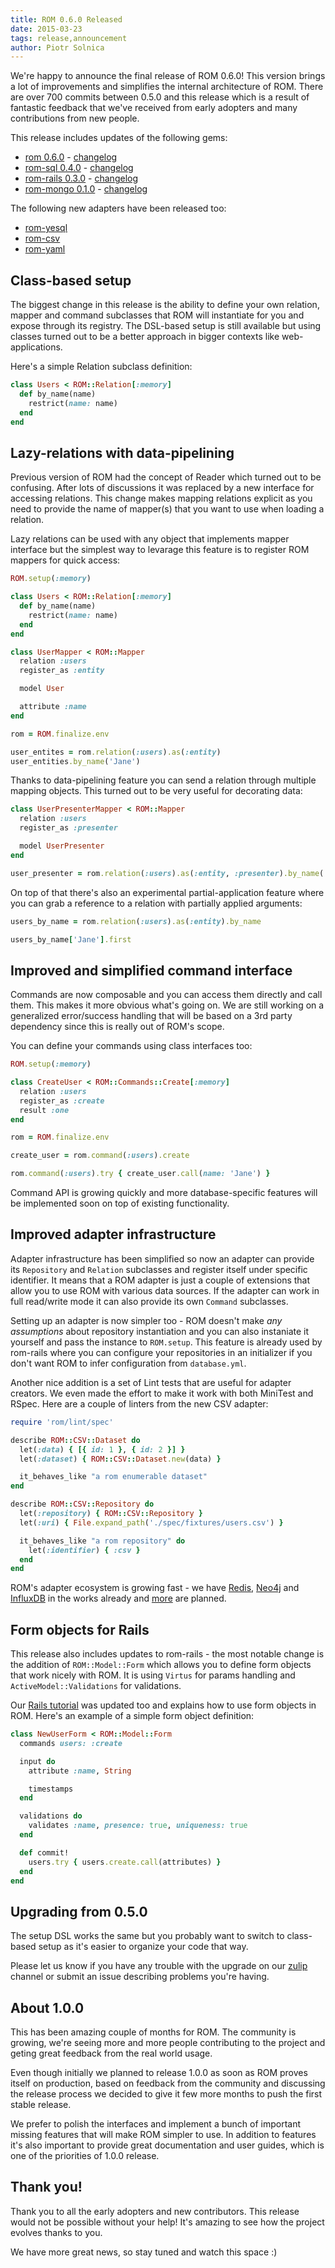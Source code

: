 ```yaml
---
title: ROM 0.6.0 Released
date: 2015-03-23
tags: release,announcement
author: Piotr Solnica
---
```


We're happy to announce the final release of ROM 0.6.0! This version brings a lot of improvements and simplifies the internal architecture of ROM. There are over 700 commits between 0.5.0 and this release which is a result of fantastic feedback that we've received from early adopters and many contributions from new people.

This release includes updates of the following gems:

* [rom 0.6.0](https://rubygems.org/gems/rom) - [changelog](https://github.com/rom-rb/rom/blob/master/CHANGELOG.md#v060-2015-03-22)
* [rom-sql 0.4.0](https://rubygems.org/gems/rom-sql) - [changelog](https://github.com/rom-rb/rom-sql/blob/master/CHANGELOG.md#v040-2015-03-22)
* [rom-rails 0.3.0](https://rubygems.org/gems/rom-rails) - [changelog](https://github.com/rom-rb/rom-rails/blob/master/CHANGELOG.md#v040-2015-03-22)
* [rom-mongo 0.1.0](https://rubygems.org/gems/rom-mongo) - [changelog](https://github.com/rom-rb/rom-mongo/blob/master/CHANGELOG.md#v040-2015-03-23)

The following new adapters have been released too:

* [rom-yesql](https://rubygems.org/gems/rom-yesql)
* [rom-csv](https://rubygems.org/gems/rom-csv)
* [rom-yaml](https://rubygems.org/gems/rom-yaml)

## Class-based setup

The biggest change in this release is the ability to define your own relation, mapper and command subclasses that ROM will instantiate for you and expose through its registry. The DSL-based setup is still available but using classes turned out to be a better approach in bigger contexts like web-applications.

Here's a simple Relation subclass definition:

``` ruby
class Users < ROM::Relation[:memory]
  def by_name(name)
    restrict(name: name)
  end
end
```

## Lazy-relations with data-pipelining

Previous version of ROM had the concept of Reader which turned out to be confusing. After lots of discussions it was replaced by a new interface for accessing relations. This change makes mapping relations explicit as you need to provide the name of mapper(s) that you want to use when loading a relation.

Lazy relations can be used with any object that implements mapper interface but the simplest way to levarage this feature is to register ROM mappers for quick access:

``` ruby
ROM.setup(:memory)

class Users < ROM::Relation[:memory]
  def by_name(name)
    restrict(name: name)
  end
end

class UserMapper < ROM::Mapper
  relation :users
  register_as :entity

  model User

  attribute :name
end

rom = ROM.finalize.env

user_entites = rom.relation(:users).as(:entity)
user_entities.by_name('Jane')
```

Thanks to data-pipelining feature you can send a relation through multiple mapping objects. This turned out to be very useful for decorating data:

``` ruby
class UserPresenterMapper < ROM::Mapper
  relation :users
  register_as :presenter

  model UserPresenter
end

user_presenter = rom.relation(:users).as(:entity, :presenter).by_name('Jane').first
```

On top of that there's also an experimental partial-application feature where you can grab a reference to a relation with partially applied arguments:

``` ruby
users_by_name = rom.relation(:users).as(:entity).by_name

users_by_name['Jane'].first
```

## Improved and simplified command interface

Commands are now composable and you can access them directly and call them. This makes it more obvious what's going on. We are still working on a generalized error/success handling that will be based on a 3rd party dependency since this is really out of ROM's scope.

You can define your commands using class interfaces too:

``` ruby
ROM.setup(:memory)

class CreateUser < ROM::Commands::Create[:memory]
  relation :users
  register_as :create
  result :one
end

rom = ROM.finalize.env

create_user = rom.command(:users).create

rom.command(:users).try { create_user.call(name: 'Jane') }
```

Command API is growing quickly and more database-specific features will be implemented soon on top of existing functionality.

## Improved adapter infrastructure

Adapter infrastructure has been simplified so now an adapter can provide its `Repository` and `Relation` subclasses and register itself under specific identifier. It means that a ROM adapter is just a couple of extensions that allow you to use ROM with various data sources. If the adapter can work in full read/write mode it can also provide its own `Command` subclasses.

Setting up an adapter is now simpler too - ROM doesn't make *any assumptions* about repository instantiation and you can also instaniate it yourself and pass the instance to `ROM.setup`. This feature is already used by rom-rails where you can configure your repositories in an initializer if you don't want ROM to infer configuration from `database.yml`.

Another nice addition is a set of Lint tests that are useful for adapter creators. We even made the effort to make it work with both MiniTest and RSpec. Here are a couple of linters from the new CSV adapter:

``` ruby
require 'rom/lint/spec'

describe ROM::CSV::Dataset do
  let(:data) { [{ id: 1 }, { id: 2 }] }
  let(:dataset) { ROM::CSV::Dataset.new(data) }

  it_behaves_like "a rom enumerable dataset"
end

describe ROM::CSV::Repository do
  let(:repository) { ROM::CSV::Repository }
  let(:uri) { File.expand_path('./spec/fixtures/users.csv') }

  it_behaves_like "a rom repository" do
    let(:identifier) { :csv }
  end
end
```

ROM's adapter ecosystem is growing fast - we have [Redis](https://github.com/rom-rb/rom-redis), [Neo4j](https://github.com/maetl/rom-neo4j) and [InfluxDB](https://github.com/rom-rb/rom-influxdb) in the works already and [more](https://github.com/rom-rb/rom/issues?q=is%3Aopen+is%3Aissue+label%3Aadapter+label%3Ahelp-wanted) are planned.

## Form objects for Rails

This release also includes updates to rom-rails - the most notable change is the addition of `ROM::Model::Form` which allows you to define form objects that work nicely with ROM. It is using `Virtus` for params handling and `ActiveModel::Validations` for validations.

Our [Rails tutorial](http://rom-rb.org/tutorials/todo-app-with-rails/) was updated too and explains how to use form objects in ROM. Here's an example of a simple form object definition:

``` ruby
class NewUserForm < ROM::Model::Form
  commands users: :create

  input do
    attribute :name, String

    timestamps
  end

  validations do
    validates :name, presence: true, uniqueness: true
  end

  def commit!
    users.try { users.create.call(attributes) }
  end
end
```

## Upgrading from 0.5.0

The setup DSL works the same but you probably want to switch to class-based setup as it's easier to organize your code that way.

Please let us know if you have any trouble with the upgrade on our [zulip](https://rom-rb.zulipchat.com) channel or submit an issue describing problems you're having.

## About 1.0.0

This has been amazing couple of months for ROM. The community is growing, we're seeing more and more people contributing to the project and geting great feedback from the real world usage.

Even though initially we planned to release 1.0.0 as soon as ROM proves itself on production, based on feedback from the community and discussing the release process we decided to give it few more months to push the first stable release.

We prefer to polish the interfaces and implement a bunch of important missing features that will make ROM simpler to use. In addition to features it's also important to provide great documentation and user guides, which is one of the priorities of 1.0.0 release.

## Thank you!

Thank you to all the early adopters and new contributors. This release would not be possible without your help! It's amazing to see how the project evolves thanks to you.

We have more great news, so stay tuned and watch this space :)
